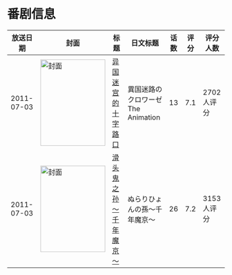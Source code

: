 # 番剧信息

|放送日期|封面|标题|日文标题|话数|评分|评分人数|
|---|---|---|---|---|---|---|
|2011-07-03|<img src="//lain.bgm.tv/pic/cover/c/78/4a/10261_WyDvw.jpg" alt="封面" style="width:150px;height:200px;object-fit:cover;">|[异国迷宫的十字路口](https://bangumi.tv/subject/10261)|異国迷路のクロワーゼ The Animation|13|7.1|2702人评分|
|2011-07-03|<img src="//lain.bgm.tv/pic/cover/c/9b/de/12192_d48ku.jpg" alt="封面" style="width:150px;height:200px;object-fit:cover;">|[滑头鬼之孙～千年魔京～](https://bangumi.tv/subject/12192)|ぬらりひょんの孫～千年魔京～|26|7.2|3153人评分|
